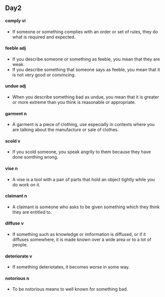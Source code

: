 ##	Day2

####	comply  vi

*	If someone or something complies with an order or set of rules, they do what is required and expected.

####	feeble  adj

*	If you describe someone or something as feeble, you mean that they are weak.
*	If you describe something that someone says as feeble, you mean that it is not very good or convincing.

####	undue  adj

*	When you describe something bad as undue, you mean that it is greater or more extreme than you think is reasonable or appropriate.

####	garment  n

*	A garment is a piece of clothing, use especially in contexts where you are talking about the manufacture or sale of clothes.

####	scold  v

*	If you scold someone, you speak angrily to them because they have done somthing wrong.

####	vise  n

*	A vise is a tool with a pair of parts that hold an object tightly while you do work on it.

####	claimant  n

*	A claimant is someone who asks to be given something which they think they are entitled to.

####	diffuse  v

*	If something such as knowledge or imformation is diffused, or if it diffuses somewhere, it is made known over a wide area or to a lot of people.

####	deteriorate  v

*	If something deteriotates, it becomes worse in some way.

####	notorious  n

*	To be notorious means to well known for something bad.